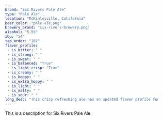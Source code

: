 ```yaml
---
brand: "Six Rivers Pale Ale"
type: "Pale Ale"
location: "McKinleyville, California"
beer_color: "pale-ale.png"
brewery_brand: "six-rivers-brewery.png"
alcohol: "5.5%"
ibu: "54"
tap_order: "107"
flavor_profile:
 - is_bitter: " "
 - is_strong: " "
 - is_sweet: " "
 - is_balanced: "True"
 - is_light_crisp: "True"
 - is_creamy: " "
 - is_hoppy: " "
 - is_extra_hoppy: " "
 - is_light: " "
 - is_malty: " "
 - is_sour: " "
long_desc: "This crisp refreshing ale has an updated flavor profile featuring Citra hops. Brilliantly golden in color and highly aromatic, this light ale a perfect go to for any occasion."
---
```


This is a description for Six Rivers Pale Ale